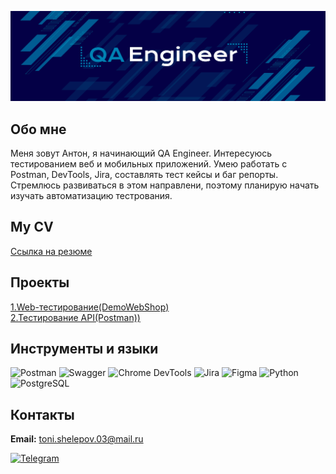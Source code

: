 ![Header](https://github.com/antshel/antshel/blob/main/assets/freepik--20251017150559QUff.png)
## Обо мне
Меня зовут Антон, я начинающий QA Engineer. Интересуюсь тестированием веб и мобильных приложений. Умею работать с Postman, DevTools, Jira, составлять тест кейсы и баг репорты. Стремлюсь развиваться в этом направлени, поэтому планирую начать изучать автоматизацию тестрования.
## My CV
[Ссылка на резюме](https://drive.google.com/file/d/10rAr1bk7KJeI3jFdoPr5O8qReye_NBsI/view?usp=sharing)
## Проекты
[1.Web-тестирование(DemoWebShop)](https://github.com/antshel/web_shop_project)  
[2.Тестирование API(Postman))](https://github.com/antshel/web_shop_project)
## Инструменты и языки
![Postman](https://img.shields.io/badge/-Postman-2E2E2E?style=for-the-badge&logo=Postman&logoColor=FF6C37)
![Swagger](https://img.shields.io/badge/-Swagger-2E2E2E?style=for-the-badge&logo=Swagger&logoColor=85EA2D)
![Chrome DevTools](https://img.shields.io/badge/-Chrome%20DevTools-2E2E2E?style=for-the-badge&logo=Google-Chrome&logoColor=4285F4)
![Jira](https://img.shields.io/badge/-Jira-2E2E2E?style=for-the-badge&logo=Jira&logoColor=0052CC)
![Figma](https://img.shields.io/badge/-Figma-2E2E2E?style=for-the-badge&logo=Figma&logoColor=F24E1E)
![Python](https://img.shields.io/badge/-Python-2E2E2E?style=for-the-badge&logo=Python&logoColor=3776AB)
![PostgreSQL](https://img.shields.io/badge/-PostgreSQL-2E2E2E?style=for-the-badge&logo=PostgreSQL&logoColor=4479A1)
## Контакты
**Email:** toni.shelepov.03@mail.ru  

[![Telegram](https://img.shields.io/badge/-Telegram-26A5E4?style=for-the-badge&logo=Telegram&logoColor=white)](https://t.me/Velinen)